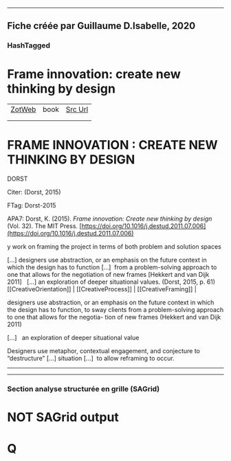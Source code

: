
----
Fiche créée par Guillaume D.Isabelle, 2020 
---- 

### HashTagged 





# Frame innovation: create new thinking by design
|       |       |       |
|  ---  |  ---  |  ---  |
|   [ZotWeb](http://zotero.org/users/180474/items/37AMJZXK)    | book      | [Src Url](https://doi.org/10.1016/j.destud.2011.07.006)      |
|       |       |       |
|       |       |       |

FRAME INNOVATION : CREATE NEW THINKING BY DESIGN
================================================



DORST

  

Citer: (Dorst, 2015)

FTag: Dorst-2015

APA7: Dorst, K. (2015). _Frame innovation: Create new thinking by design_ (Vol. 32). The MIT Press. [https://doi.org/10.1016/j.destud.2011.07.006](https://doi.org/10.1016/j.destud.2011.07.006)



y work on framing the project in terms of both problem and solution spaces



 [...] designers use abstraction, or an emphasis on the future context in which the design has to function [...]  from a problem-solving approach to one that allows for the negotiation of new frames [Hekkert and van Dijk 2011]   [...] an exploration of deeper situational values. (Dorst, 2015, p. 61)  
  [[CreativeOrientation]] | [[CreativeProcess]] | [[CreativeFraming]] | 



designers use abstraction, or an emphasis on the future context in which the design has to function, to sway clients from a problem-solving approach to one that allows for the negotia- tion of new frames (Hekkert and van Dijk 2011)



 [...]   an exploration of deeper situational value



Designers use metaphor, contextual engagement, and conjecture to “destructure” [...] situation [...]  to allow reframing to occur.






----

----



### Section analyse structurée en grille (SAGrid)


# NOT SAGrid output

# Q

